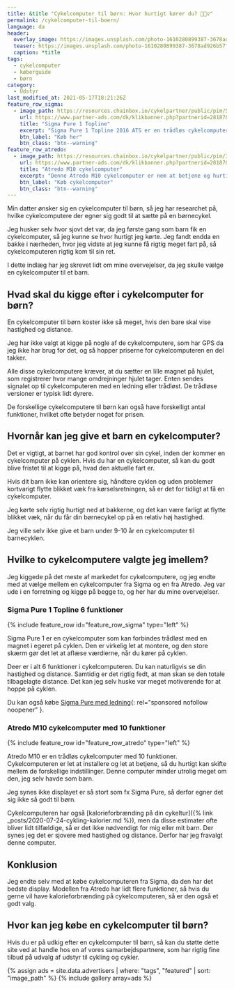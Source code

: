 ```yaml
---
title: &title "Cykelcomputer til børn: Hvor hurtigt kører du? 🚴🚴‍♀️"
permalink: /cykelcomputer-til-boern/
language: da
header:
  overlay_image: https://images.unsplash.com/photo-1610280899387-3678ad926b57?ixid=MnwxMjA3fDB8MHxwaG90by1wYWdlfHx8fGVufDB8fHx8&ixlib=rb-1.2.1&auto=format&fit=crop&w=1900&q=80
  teaser: https://images.unsplash.com/photo-1610280899387-3678ad926b57?ixid=MnwxMjA3fDB8MHxwaG90by1wYWdlfHx8fGVufDB8fHx8&ixlib=rb-1.2.1&auto=format&fit=crop&w=400&q=80
  caption: *title
tags:
  - cykelcomputer
  - køberguide
  - børn
category:
  - Udstyr
last_modified_at: 2021-05-17T18:21:26Z
feature_row_sigma:
  - image_path: https://resources.chainbox.io/cykelpartner/public/pim/5ac503b8-83ee-42d2-89eb-feb8acbab276/4903102_B_default.jpg
    url: https://www.partner-ads.com/dk/klikbanner.php?partnerid=28187&bannerid=10706&htmlurl=https://www.cykelpartner.dk/traadloese-cykelcomputere/sigma-pure-1-ats---traadloes-cykelcomputer---trendline
    title: "Sigma Pure 1 Topline"
    excerpt: "Sigma Pure 1 Topline 2016 ATS er en trådløs cykelcomputer med 6 funktioner, som kan give dig forskellige informationer om dine cykelture. Hvis du interesserer dig for, hvor hurtigt du kører, eller hvor langt du har kørt en given dag, eller hvor langt du kører på en hel uge eller et år, er denne enhed skræddersyet til dig."
    btn_label: "Køb her"
    btn_class: "btn--warning"
feature_row_atredo:
  - image_path: https://resources.chainbox.io/cykelpartner/public/pim/3c41e067-55d1-4181-8b1b-9d135c39b094/AT7518110_B_default.jpg
    url: https://www.partner-ads.com/dk/klikbanner.php?partnerid=28187&bannerid=10706&htmlurl=https://www.cykelpartner.dk/traadloese-cykelcomputere/atredo---m10--cykelcomputer-med-10-funktioner---traadloes---sort
    title: "Atredo M10 cykelcomputer"
    excerpt: "Denne Atredo M10 cykelcomputer er nem at betjene og hurtig at tage i brug. Den giver dig mulighed for at skifte imellem lille display med mange informationer eller stort display med færre oplysninger."
    btn_label: "Køb cykelcomputer"
    btn_class: "btn--warning"
---
```


Min datter ønsker sig en cykelcomputer til børn, så jeg har researchet på, hvilke cykelcomputere der egner sig godt til at sætte på en børnecykel.

Jeg husker selv hvor sjovt det var, da jeg første gang som barn fik en cykelcomputer, så jeg kunne se hvor hurtigt jeg kørte. Jeg fandt endda en bakke i nærheden, hvor jeg vidste at jeg kunne få rigtig meget fart på, så cykelcomputeren rigtig kom til sin ret.

I dette indlæg har jeg skrevet lidt om mine overvejelser, da jeg skulle vælge en cykelcomputer til et barn.

## Hvad skal du kigge efter i cykelcomputer for børn?

En cykelcomputer til børn koster ikke så meget, hvis den bare skal vise hastighed og distance.

Jeg har ikke valgt at kigge på nogle af de cykelcomputere, som har GPS da jeg ikke har brug for det, og så hopper priserne for cykelcomputeren en del takker.

Alle disse cykelcomputere kræver, at du sætter en lille magnet på hjulet, som registrerer hvor mange omdrejninger hjulet tager. Enten sendes signalet op til cykelcomputeren med en ledning eller trådløst. De trådløse versioner er typisk lidt dyrere.

De forskellige cykelcomputere til børn kan også have forskelligt antal funktioner, hvilket ofte betyder noget for prisen.

## Hvornår kan jeg give et barn en cykelcomputer?

Det er vigtigt, at barnet har god kontrol over sin cykel, inden der kommer en cykelcomputer på cyklen. Hvis du har en cykelcomputer, så kan du godt blive fristet til at kigge på, hvad den aktuelle fart er.

Hvis dit barn ikke kan orientere sig, håndtere cyklen og uden problemer kortvarigt flytte blikket væk fra kørselsretningen, så er det for tidligt at få en cykelcomputer.

Jeg kørte selv rigtig hurtigt ned at bakkerne, og det kan være farligt at flytte blikket væk, når du får din børnecykel op på en relativ høj hastighed.

Jeg ville selv ikke give et barn under 9-10 år en cykelcomputer til barnecyklen.

## Hvilke to cykelcomputere valgte jeg imellem?

Jeg kiggede på det meste af markedet for cykelcomputere, og jeg endte med at vælge mellem en cykelcomputer fra Sigma og en fra Atredo. Jeg var ude i en forretning og kigge på begge to, og her har du mine overvejelser.

### Sigma Pure 1 Topline 6 funktioner

{% include feature_row id="feature_row_sigma" type="left" %}

Sigma Pure 1 er en cykelcomputer som kan forbindes trådløst med en magnet i egeret på cyklen. Den er virkelig let at montere, og den store skærm gør det let at aflæse værdierne, når du kører på cyklen.

Deer er i alt 6 funktioner i cykelcomputeren. Du kan naturligvis se din hastighed og distance. Samtidig er det rigtig fedt, at man skan se den totale tilbagelagte distance. Det kan jeg selv huske var meget motiverende for at hoppe på cyklen.

Du kan også købe [Sigma Pure med ledning](https://www.partner-ads.com/dk/klikbanner.php?partnerid=28187&bannerid=10706&htmlurl=https://www.cykelpartner.dk/cykelcomputere-med-ledning/sigma-pure-1---cykelcomputer-med-ledning---trendline){: rel="sponsored nofollow noopener" }.

### Atredo M10 cykelcomputer med 10 funktioner

{% include feature_row id="feature_row_atredo" type="left" %}

Atredo M10 er en trådløs cykelcomputer med 10 funktioner. Cykelcomputeren er let at installere og let at betjene, så du hurtigt kan skifte mellem de forskellige indstillinger. Denne computer minder utrolig meget om den, jeg selv havde som barn.

Jeg synes ikke displayet er så stort som fx Sigma Pure, så derfor egner det sig ikke så godt til børn.

Cykelcomputeren har også [kalorieforbrænding på din cykeltur]({% link _posts/2020-07-24-cykling-kalorier.md %}), men da disse estimater ofte bliver lidt tilfældige, så er det ikke nødvendigt for mig eller mit barn. Der synes jeg det er sjovere med hastighed og distance. Derfor har jeg fravalgt denne computer.

## Konklusion

Jeg endte selv med at købe cykelcomputeren fra Sigma, da den har det bedste display. Modellen fra Atredo har lidt flere funktioner, så hvis du gerne vil have kalorieforbrænding på cykelcomputeren, så er den også et godt valg.

## Hvor kan jeg købe en cykelcomputer til børn?

Hvis du er på udkig efter en cykelcomputer til børn, så kan du støtte dette site ved at handle hos en af vores samarbejdspartnere, som har rigtig fine tilbud på udvalg af udstyr til cykling og cykler.

{% assign ads = site.data.advertisers | where: "tags", "featured" | sort: "image_path" %}
{% include gallery array=ads %}
